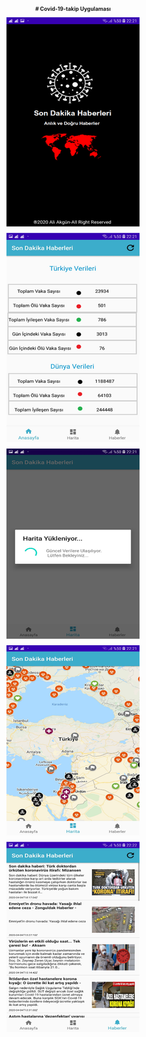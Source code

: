 <p align="center">
 <b> # Covid-19-takip Uygulaması
 </b>

</p>

<p align="center">
  <img width="350" height="550" src="1.jpg">
</p>
<p align="center">
  <img width="350" height="550" src="2.jpg">
</p><p align="center">
  <img width="350" height="500" src="3.jpg">
</p><p align="center">
  <img width="350" height="500" src="4.jpg">
</p><p align="center">
  <img width="350" height="500" src="5.jpg">
</p>
